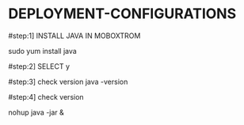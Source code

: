 # DEPLOYMENT-CONFIGURATIONS

#step:1] INSTALL JAVA IN MOBOXTROM

 sudo yum install java

 #step:2] SELECT 
 y

 #step:3] check version
 java -version

  #step:4] check version

  nohup java -jar <projectname> &

 

